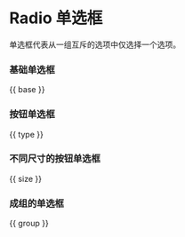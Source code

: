 # Radio 单选框

单选框代表从一组互斥的选项中仅选择一个选项。

### 基础单选框

{{ base }}


### 按钮单选框

{{ type }}

### 不同尺寸的按钮单选框

{{ size }}

### 成组的单选框

{{ group }}
